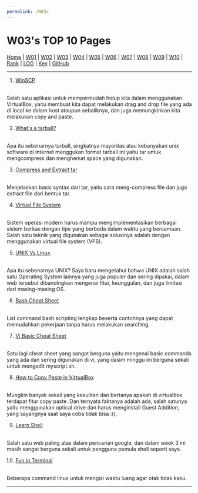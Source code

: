 ```yaml
---
permalink: /W03/
---
```


# W03's TOP 10 Pages

[Home](https://ikhsanpambayun.github.io/os211/) |
[W01](/os211/W01/) |
[W02](/os211/W02/) |
[W03](/os211/W03/) |
[W04](/os211/W04/) |
[W05](/os211/W05/) |
[W06](/os211/W06/) |
[W07](/os211/W07/) |
[W08](/os211/W08/) |
[W09](/os211/W09/) |
[W10](/os211/W10/) |
[Rank](TXT/myrank.txt) |
[LOG](TXT/mylog.txt) | 
[Key](TXT/mypubkey.txt) |
[GitHub](https://github.com/ikhsanpambayun/os211)
<br>
<hr>

1. [WinSCP](https://sourceforge.net/projects/winscp/)
<br>
Salah satu aplikasi untuk mempermudah hidup kita dalam menggunakan VirtualBox, yaitu membuat kita dapat melakukan drag and drop file yang ada di local ke dalam host ataupun sebaliknya, dan juga memungkinkan kita melakukan copy and paste.

2. [What's a tarball?](http://computing.help.inf.ed.ac.uk/FAQ/whats-tarball-or-how-do-i-unpack-or-create-tgz-or-targz-file)
<br>
Apa itu sebenarnya tarball, singkatnya mayoritas atau kebanyakan unix software di internet menggukan format tarball ini yaitu tar untuk mengcompress dan menghemat space yang digunakan.

3. [Compress and Extract tar](https://www.cyberciti.biz/faq/tar-compress-command-on-linux-unix-to-create-tarball/)
<br>
Menjelaskan basic syntax dari tar, yaitu cara meng-compress file dan juga extract file dari bentuk tar.

4. [Virtual File System](http://openstorage.gunadarma.ac.id/linux/docs/v06/Kuliah/SistemOperasi/BUKU/SistemOperasi-4.X-2/ch16s05.html)
<br>
Sistem operasi modern harus mampu mengimplementasikan berbagai sistem berkas dengan tipe yang berbeda dalam waktu yang bersamaan. Salah satu teknik yang digunakan sebagai solusinya adalah dengan menggunakan virtual file system (VFS). 

5. [UNIX Vs Linux](https://www.guru99.com/difference-unix-vs-linux.html)
<br>
Apa itu sebenarnya UNIX? Saya baru mengetahui bahwa UNIX adalah salah satu Operating System lainnya yang juga populer dan sering dipakai, dalam web tersebut dibandingkan mengenai fitur, keunggulan, dan juga limitasi dari masing-masing OS.

6. [Bash Cheat Sheet](https://devhints.io/bash)
<br>
List command bash scripting lengkap beserta contohnya yang dapat memudahkan pekerjaan tanpa harus melakukan searching.

7. [Vi Basic Cheat Sheet](https://www.thegeekdiary.com/basic-vi-commands-cheat-sheet/)
<br>
Satu lagi cheat sheet yang sangat berguna yaitu mengenai basic commands yang ada dan sering digunakan di vi, yang dalam minggu ini berguna sekali untuk mengedit myscript.sh.

8. [How to Copy Paste in VirtualBox](https://www.howtogeek.com/187535/how-to-copy-and-paste-between-a-virtualbox-host-machine-and-a-guest-machine/#:~:text=On%20the%20Settings%20dialog%20box,the%20guest%20and%20vice%20versa.)
<br>
Mungkin banyak sekali yang kesulitan dan bertanya apakah di virtualbox terdapat fitur copy paste. Dan ternyata faktanya adalah ada, salah satunya yaitu menggunakan optical drive dan harus menginstall Guest Addition, yang sayangnya saat saya coba tidak bisa :((.

9. [Learn Shell](https://www.learnshell.org/)
<br>
Salah satu web paling atas dalam pencarian google, dan dalam week 3 ini masih sangat berguna sekali untuk pengguna pemula shell seperti saya.

10. [Fun in Terminal](https://www.tecmint.com/linux-funny-commands/)
<br>
Beberapa command linux untuk mengisi waktu luang agar otak tidak kaku.

<hr>
